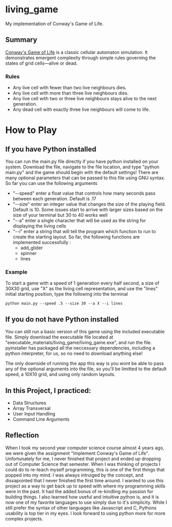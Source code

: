 # living_game

My implementation of Conway's Game of Life. 

## Summary

[Conway's Game of Life](https://en.wikipedia.org/wiki/Conway%27s_Game_of_Life) is a classic cellular automaton simulation. It demonstrates emergent complexity through simple rules governing the states of grid cells—alive or dead.

### Rules
  
  - Any live cell with fewer than two live neighbours dies.
  - Any live cell with more than three live neighbours dies.
  - Any live cell with two or three live neighbours stays alive to the next generation.
  - Any dead cell with exactly three live neighbours will come to life.

# How to Play

## If you have Python installed

You can run the main.py file directly if you have python installed on your system. Download the file, navigate to the file location, and type "python main.py" and the game should begin with the default settings!
There are many optional parameters that can be passed to this file using GNU syntax. So far you can use the following arguments
    
  * "--speed"  enter a float value that controls how many seconds pass between each generation. Default is .17
  * "--size"  enter an integer value that changes the size of the playing field. Default is 10. Some issues start to arrive with larger sizes based on the size of your terminal but 30 to 40 works well
  * "--a"  enter a single character that will be used as the string for displaying the living cells
  * "--i"  enter a string that will tell the program which function to run to create the starting layout. So far, the following functions are implemented successfully :
    * add_glider
    * spinner
    * lines

### Example

To start a game with a speed of 1 generation every half second, a size of 30X30 grid, use "X" as the living cell representation, and use the "lines" initial starting position, type the following into the terminal

    python main.py --speed .5 --size 30 --a X --i lines

## If you do not have Python installed

You can still run a basic version of this game using the included executable file. Simply download the executable file located at "executable_materials/living_game/living_game.exe", and run the file. pyinstaller has packaged all the neccessary dependencies, including a python interpreter, for us, so no need to download anything else!

The only downside of running the app this way is you wont be able to pass any of the optional arguments into the file, so you'll be limitted to the default speed, a 10X10 grid, and using only random layouts.

## In this Project, I practiced:
  - Data Structures
  - Array Transversal
  - User Input Handling
  - Command Line Arguments

## Reflection

When I took my second year computer science course almost 4 years ago, we were given the assignment "Implement Conway's Game of Life". Unfortunately for me, I never finished that project and ended up dropping out of Computer Science that semester. When I was thinking of projects I could do to re-teach myself programming, this is one of the first things that popped into my mind. I was always intruiged by the concept, and dissapointed that I never finished the first time around.
I wanted to use this project as a way to get back up to speed with where my programming skills were in the past. It had the added bonus of re-kindling my passion for building things. I also learned how useful and intuitive python is, and it is now one of my favorite languages to use simply due to it's simplicity. While I still prefer the syntax of other languages like Javascript and C, Pythons usability is top tier in my eyes. I look forward to using python more for more complex projects.